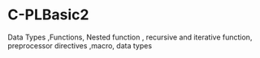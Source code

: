 # C-PLBasic2
 Data Types ,Functions, Nested function , recursive and iterative function, preprocessor directives ,macro, data types 